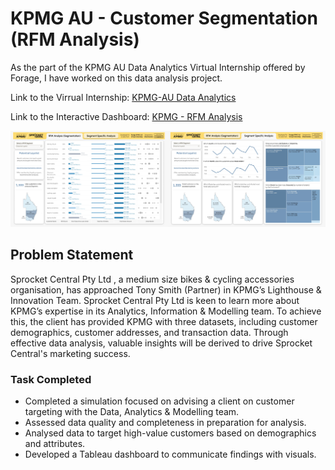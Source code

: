 # KPMG AU - Customer Segmentation (RFM Analysis)
As the part of the KPMG AU Data Analytics Virtual Internship offered by Forage, I have worked on this data analysis project.

Link to the Virrual Internship: [KPMG-AU Data Analytics](https://www.theforage.com/simulations/kpmg-au/data-analytics-y7gh)

Link to the Interactive Dashboard: [KPMG - RFM Analysis](https://public.tableau.com/views/KPMG-RFMAnalysis/RFMAnalysis?:language=en-GB&:display_count=n&:origin=viz_share_link)

<p align="center">
  <img src="https://github.com/dharamdudi/KPMG-Customer_Data_Analysis/blob/main/assets/img/kpmg_both.jpg">
</p>

## Problem Statement
Sprocket Central Pty Ltd , a medium size bikes & cycling accessories organisation, has approached Tony Smith (Partner) in KPMG’s Lighthouse & Innovation Team. 
Sprocket Central Pty Ltd is keen to learn more about KPMG’s expertise in its Analytics, Information & Modelling team. To achieve this, the client has provided KPMG with three datasets, 
including customer demographics, customer addresses, and transaction data. Through effective data analysis, valuable insights will be derived to drive Sprocket Central's marketing success.


### Task Completed

- Completed a simulation focused on advising a client on customer targeting with the Data, Analytics & Modelling team.
- Assessed data quality and completeness in preparation for analysis.
- Analysed data to target high-value customers based on demographics and attributes.
- Developed a Tableau dashboard to communicate findings with visuals.
